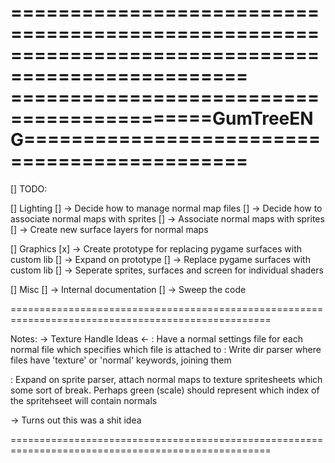 ==================================================================================================
===========================================GumTreeENG=============================================
==================================================================================================

[] TODO:

[]  Lighting
[]  -> Decide how to manage normal map files
[]  -> Decide how to associate normal maps with sprites
[]  -> Associate normal maps with sprites
[]  -> Create new surface layers for normal maps

[]  Graphics
[x] -> Create prototype for replacing pygame surfaces with custom lib
[]  -> Expand on prototype
[]  -> Replace pygame surfaces with custom lib
[]  -> Seperate sprites, surfaces and screen for individual shaders

[]  Misc
[]  -> Internal documentation
[]  -> Sweep the code


===================================================================================================

Notes:
-> Texture Handle Ideas <-
: Have a normal settings file for each normal file which specifies which file is attached to
: Write dir parser where files have 'texture' or 'normal' keywords, joining them

: Expand on sprite parser, attach normal maps to texture spritesheets which some sort of break. 
	Perhaps green (scale) should represent which index of the spritehseet will contain normals

  -> Turns out this was a shit idea

===================================================================================================